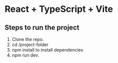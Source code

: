 # React + TypeScript + Vite

## Steps to run the project

1. Clone the repo.
2. cd /project-folder
3. npm install to install dependencies
4. npm run dev.
